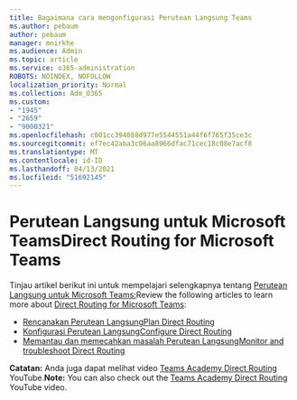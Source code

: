 ```yaml
---
title: Bagaimana cara mengonfigurasi Perutean Langsung Teams
ms.author: pebaum
author: pebaum
manager: mnirkhe
ms.audience: Admin
ms.topic: article
ms.service: o365-administration
ROBOTS: NOINDEX, NOFOLLOW
localization_priority: Normal
ms.collection: Adm_O365
ms.custom:
- "1945"
- "2659"
- "9000321"
ms.openlocfilehash: c001cc394088d977e5544551a44f6f765f35ce3c
ms.sourcegitcommit: ef7ec42aba3c06aa8966dfac71cec18c08e7acf8
ms.translationtype: MT
ms.contentlocale: id-ID
ms.lasthandoff: 04/13/2021
ms.locfileid: "51692145"
---
```

# <a name="direct-routing-for-microsoft-teams"></a><span data-ttu-id="40f58-102">Perutean Langsung untuk Microsoft Teams</span><span class="sxs-lookup"><span data-stu-id="40f58-102">Direct Routing for Microsoft Teams</span></span>

<span data-ttu-id="40f58-103">Tinjau artikel berikut ini untuk mempelajari selengkapnya tentang [Perutean Langsung untuk Microsoft Teams:](https://docs.microsoft.com/MicrosoftTeams/direct-routing-landing-page)</span><span class="sxs-lookup"><span data-stu-id="40f58-103">Review the following articles to learn more about [Direct Routing for Microsoft Teams](https://docs.microsoft.com/MicrosoftTeams/direct-routing-landing-page):</span></span> 

- [<span data-ttu-id="40f58-104">Rencanakan Perutean Langsung</span><span class="sxs-lookup"><span data-stu-id="40f58-104">Plan Direct Routing</span></span>](https://docs.microsoft.com/MicrosoftTeams/direct-routing-plan)
- [<span data-ttu-id="40f58-105">Konfigurasi Perutean Langsung</span><span class="sxs-lookup"><span data-stu-id="40f58-105">Configure Direct Routing</span></span>](https://docs.microsoft.com/MicrosoftTeams/direct-routing-configure) 
- [<span data-ttu-id="40f58-106">Memantau dan memecahkan masalah Perutean Langsung</span><span class="sxs-lookup"><span data-stu-id="40f58-106">Monitor and troubleshoot Direct Routing</span></span>](https://docs.microsoft.com/MicrosoftTeams/direct-routing-monitor-and-troubleshoot)

<span data-ttu-id="40f58-107">**Catatan:** Anda juga dapat melihat video [Teams Academy Direct Routing](https://www.youtube.com/watch?v=1ASftX_Msb8&index=10&list=PLaSOUojkSiGnKuE30ckcjnDVkMNqDv0Vl) YouTube.</span><span class="sxs-lookup"><span data-stu-id="40f58-107">**Note:** You can also check out the [Teams Academy Direct Routing](https://www.youtube.com/watch?v=1ASftX_Msb8&index=10&list=PLaSOUojkSiGnKuE30ckcjnDVkMNqDv0Vl) YouTube video.</span></span>